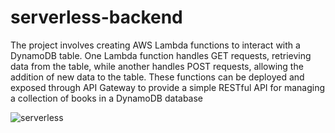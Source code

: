 # serverless-backend

The project involves creating AWS Lambda functions to interact with a DynamoDB table. One Lambda function handles GET requests, retrieving data from the table, while another handles POST requests, allowing the addition of new data to the table. These functions can be deployed and exposed through API Gateway to provide a simple RESTful API for managing a collection of books in a DynamoDB database

![serverless](https://github.com/nickjabs/serverless-backend/assets/127749789/4ec8bc2d-7cde-40ce-a022-4f94a537d42b)

